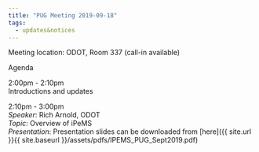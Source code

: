 ```yaml
---
title: "PUG Meeting 2019-09-18"
tags:
  - updates&notices
---
```

Meeting location: ODOT, Room 337 (call-in available)  

Agenda  

2:00pm - 2:10pm  
Introductions and updates

2:10pm - 3:00pm  
_Speaker_: Rich Arnold, ODOT  
_Topic_: Overview of iPeMS  
_Presentation_: Presentation slides can be downloaded from [here]({{ site.url }}{{ site.baseurl }}/assets/pdfs/IPEMS_PUG_Sept2019.pdf)
